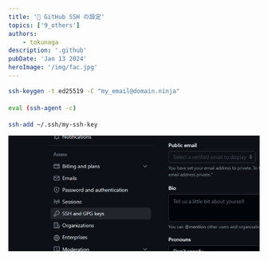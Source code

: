 ```yaml
---
title: '🐣 GitHub SSH の設定'
topics: ['9_others']
authors:
    - tokunaga
description: '.github'
pubDate: 'Jan 13 2024'
heroImage: '/img/fac.jpg'
---
```


```sh
ssh-keygen -t ed25519 -C "my_email@domain.ninja"

eval (ssh-agent -c)

ssh-add ~/.ssh/my-ssh-key
```

![Github Settings](../../assets/images/20240113/gh.png)
